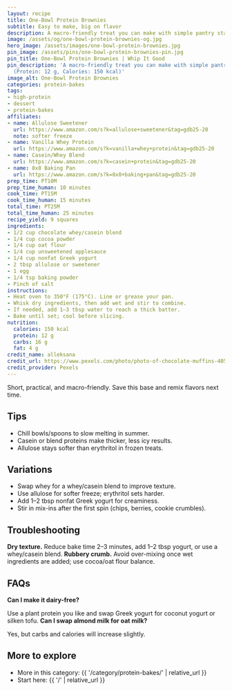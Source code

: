 ```yaml
---
layout: recipe
title: One-Bowl Protein Brownies
subtitle: Easy to make, big on flavor
description: A macro-friendly treat you can make with simple pantry staples.
image: /assets/og/one-bowl-protein-brownies-og.jpg
hero_image: /assets/images/one-bowl-protein-brownies.jpg
pin_image: /assets/pins/one-bowl-protein-brownies-pin.jpg
pin_title: One-Bowl Protein Brownies | Whip It Good
pin_description: 'A macro-friendly treat you can make with simple pantry staples.
  (Protein: 12 g, Calories: 150 kcal)'
image_alt: One-Bowl Protein Brownies
categories: protein-bakes
tags:
- high-protein
- dessert
- protein-bakes
affiliates:
- name: Allulose Sweetener
  url: https://www.amazon.com/s?k=allulose+sweetener&tag=gdb25-20
  note: softer freeze
- name: Vanilla Whey Protein
  url: https://www.amazon.com/s?k=vanilla+whey+protein&tag=gdb25-20
- name: Casein/Whey Blend
  url: https://www.amazon.com/s?k=casein+protein&tag=gdb25-20
- name: 8x8 Baking Pan
  url: https://www.amazon.com/s?k=8x8+baking+pan&tag=gdb25-20
prep_time: PT10M
prep_time_human: 10 minutes
cook_time: PT15M
cook_time_human: 15 minutes
total_time: PT25M
total_time_human: 25 minutes
recipe_yield: 9 squares
ingredients:
- 1/2 cup chocolate whey/casein blend
- 1/4 cup cocoa powder
- 1/4 cup oat flour
- 1/4 cup unsweetened applesauce
- 1/4 cup nonfat Greek yogurt
- 2 tbsp allulose or sweetener
- 1 egg
- 1/4 tsp baking powder
- Pinch of salt
instructions:
- Heat oven to 350°F (175°C). Line or grease your pan.
- Whisk dry ingredients, then add wet and stir to combine.
- If needed, add 1–3 tbsp water to reach a thick batter.
- Bake until set; cool before slicing.
nutrition:
  calories: 150 kcal
  protein: 12 g
  carbs: 16 g
  fat: 4 g
credit_name: alleksana
credit_url: https://www.pexels.com/photo/photo-of-chocolate-muffins-4051546/
credit_provider: Pexels
---
```

Short, practical, and macro-friendly. Save this base and remix flavors next time.

## Tips
- Chill bowls/spoons to slow melting in summer.
- Casein or blend proteins make thicker, less icy results.
- Allulose stays softer than erythritol in frozen treats.

## Variations
- Swap whey for a whey/casein blend to improve texture.
- Use allulose for softer freeze; erythritol sets harder.
- Add 1–2 tbsp nonfat Greek yogurt for creaminess.
- Stir in mix-ins after the first spin (chips, berries, cookie crumbles).

## Troubleshooting
**Dry texture.** Reduce bake time 2–3 minutes, add 1–2 tbsp yogurt, or use a whey/casein blend.
**Rubbery crumb.** Avoid over-mixing once wet ingredients are added; use cocoa/oat flour balance.

## FAQs
**Can I make it dairy-free?**

Use a plant protein you like and swap Greek yogurt for coconut yogurt or silken tofu.
**Can I swap almond milk for oat milk?**

Yes, but carbs and calories will increase slightly.

## More to explore
- More in this category: {{ '/category/protein-bakes/' | relative_url }}
- Start here: {{ '/' | relative_url }}

